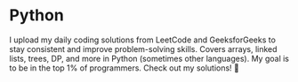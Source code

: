 # Python
I upload my daily coding solutions from LeetCode and GeeksforGeeks to stay consistent and improve problem-solving skills. Covers arrays, linked lists, trees, DP, and more in Python (sometimes other languages). My goal is to be in the top 1% of programmers. Check out my solutions! 🚀
